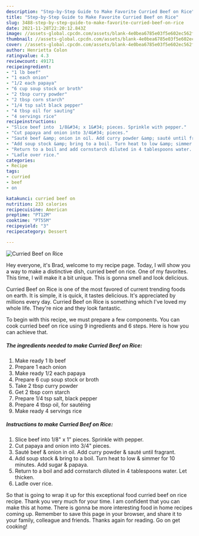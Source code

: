 ```yaml
---
description: "Step-by-Step Guide to Make Favorite Curried Beef on Rice"
title: "Step-by-Step Guide to Make Favorite Curried Beef on Rice"
slug: 3488-step-by-step-guide-to-make-favorite-curried-beef-on-rice
date: 2021-11-28T22:20:12.843Z
image: //assets-global.cpcdn.com/assets/blank-4e0bea6785e03f5e602ec562f230caae08da540cada707380b4fe1bbebba43da.png
thumbnail: //assets-global.cpcdn.com/assets/blank-4e0bea6785e03f5e602ec562f230caae08da540cada707380b4fe1bbebba43da.png
cover: //assets-global.cpcdn.com/assets/blank-4e0bea6785e03f5e602ec562f230caae08da540cada707380b4fe1bbebba43da.png
author: Henrietta Colon
ratingvalue: 4.3
reviewcount: 49171
recipeingredient:
- "1 lb beef"
- "1 each onion"
- "1/2 each papaya"
- "6 cup soup stock or broth"
- "2 tbsp curry powder"
- "2 tbsp corn starch"
- "1/4 tsp salt black pepper"
- "4 tbsp oil for sauting"
- "4 servings rice"
recipeinstructions:
- "Slice beef into  1/8&#34; x 1&#34; pieces. Sprinkle with pepper."
- "Cut papaya and onion into 3/4&#34; pieces."
- "Sauté beef &amp; onion in oil. Add curry powder &amp; sauté until fragrant."
- "Add soup stock &amp; bring to a boil. Turn heat to low &amp; simmer for 10 minutes. Add sugar &amp; papaya."
- "Return to a boil and add cornstarch diluted in 4 tablespoons water. Let thicken."
- "Ladle over rice."
categories:
- Recipe
tags:
- curried
- beef
- on

katakunci: curried beef on 
nutrition: 233 calories
recipecuisine: American
preptime: "PT12M"
cooktime: "PT55M"
recipeyield: "3"
recipecategory: Dessert

---
```



![Curried Beef on Rice](//assets-global.cpcdn.com/assets/blank-4e0bea6785e03f5e602ec562f230caae08da540cada707380b4fe1bbebba43da.png)

Hey everyone, it's Brad, welcome to my recipe page. Today, I will show you a way to make a distinctive dish, curried beef on rice. One of my favorites. This time, I will make it a bit unique. This is gonna smell and look delicious.

Curried Beef on Rice is one of the most favored of current trending foods on earth. It is simple, it is quick, it tastes delicious. It's appreciated by millions every day. Curried Beef on Rice is something which I've loved my whole life. They're nice and they look fantastic.




To begin with this recipe, we must prepare a few components. You can cook curried beef on rice using 9 ingredients and 6 steps. Here is how you can achieve that.

<!--inarticleads1-->

##### The ingredients needed to make Curried Beef on Rice:

1. Make ready 1 lb beef
1. Prepare 1 each onion
1. Make ready 1/2 each papaya
1. Prepare 6 cup soup stock or broth
1. Take 2 tbsp curry powder
1. Get 2 tbsp corn starch
1. Prepare 1/4 tsp salt, black pepper
1. Prepare 4 tbsp oil, for sautéing
1. Make ready 4 servings rice




<!--inarticleads2-->

##### Instructions to make Curried Beef on Rice:

1. Slice beef into  1/8&#34; x 1&#34; pieces. Sprinkle with pepper.
1. Cut papaya and onion into 3/4&#34; pieces.
1. Sauté beef &amp; onion in oil. Add curry powder &amp; sauté until fragrant.
1. Add soup stock &amp; bring to a boil. Turn heat to low &amp; simmer for 10 minutes. Add sugar &amp; papaya.
1. Return to a boil and add cornstarch diluted in 4 tablespoons water. Let thicken.
1. Ladle over rice.




So that is going to wrap it up for this exceptional food curried beef on rice recipe. Thank you very much for your time. I am confident that you can make this at home. There is gonna be more interesting food in home recipes coming up. Remember to save this page in your browser, and share it to your family, colleague and friends. Thanks again for reading. Go on get cooking!
